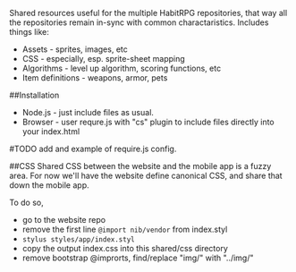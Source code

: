Shared resources useful for the multiple HabitRPG repositories, that way all the repositories remain in-sync with common charactaristics. Includes things like:
 * Assets - sprites, images, etc
 * CSS - especially, esp. sprite-sheet mapping
 * Algorithms - level up algorithm, scoring functions, etc
 * Item definitions - weapons, armor, pets


##Installation
 * Node.js - just include files as usual.
 * Browser - user requre.js with "cs" plugin to include files directly into your index.html

#TODO add and example of require.js config.

##CSS
Shared CSS between the website and the mobile app is a fuzzy area. For now we'll have the website define canonical CSS, and share that down the mobile app.

To do so,
 * go to the website repo
 * remove the first line `@import nib/vendor` from index.styl
 * `stylus styles/app/index.styl`
 * copy the output index.css into this shared/css directory
 * remove bootstrap @improrts, find/replace "img/" with "../img/"